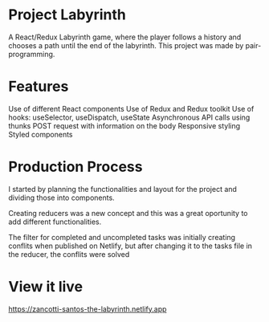 # Project Labyrinth

A React/Redux Labyrinth game, where the player follows a history and chooses a path until the end of the labyrinth. This project was made by pair-programming.

# Features

Use of different React components
Use of Redux and Redux toolkit
Use of hooks: useSelector, useDispatch, useState
Asynchronous API calls using thunks
POST request with information on the body
Responsive styling
Styled components

# Production Process

I started by planning the functionalities and layout for the project and dividing those into components.

Creating reducers was a new concept and this was a great oportunity to add different functionalities.

The filter for completed and uncompleted tasks was initially creating conflits when published on Netlify, but after changing it to the tasks file in the reducer, the conflits were solved

# View it live

https://zancotti-santos-the-labyrinth.netlify.app
